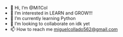 - 👋 Hi, I’m @Mi1Col
- 👀 I’m interested in LEARN and GROW!!!
- 🌱 I’m currently learning Python
- 💞️ I’m looking to collaborate on idk yet
- 📫 How to reach me miguelcollado562@gmail.com

<!---
Mi1Col/Mi1Col is a ✨ special ✨ repository because its `README.md` (this file) appears on your GitHub profile.
You can click the Preview link to take a look at your changes.
--->
